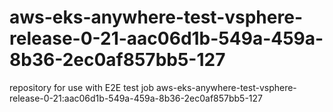 # aws-eks-anywhere-test-vsphere-release-0-21-aac06d1b-549a-459a-8b36-2ec0af857bb5-127
repository for use with E2E test job aws-eks-anywhere-test-vsphere-release-0-21:aac06d1b-549a-459a-8b36-2ec0af857bb5-127
